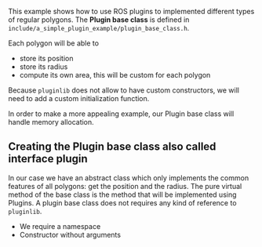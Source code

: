 
This example shows how to use ROS plugins to implemented different types of regular polygons.
The **Plugin base class** is defined in `include/a_simple_plugin_example/plugin_base_class.h`.

Each polygon will be able to 

- store its position
- store its radius
- compute its own area, this will be custom for each polygon

Because `pluginlib` does not allow to have custom constructors, we will need to add a custom initialization function.

In order to make a more appealing example, our Plugin base class will handle memory allocation.

## Creating the Plugin base class also called interface plugin 
In our case we have an abstract class which only implements the common features of all polygons: get the position and the radius.
The pure virtual method of the base class is the method that will be implemented using Plugins.
A plugin base class does not requires any kind of reference to `pluginlib`.

- We require a namespace
- Constructor without arguments
